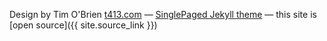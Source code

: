 

Design by Tim O'Brien [t413.com](http://t413.com/)
&mdash;
[SinglePaged Jekyll theme](https://github.com/t413/SinglePaged)
&mdash;
this site is [open source]({{ site.source_link }})

